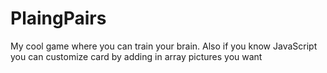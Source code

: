 # PlaingPairs
My cool game where you can train your brain. Also if you know JavaScript you can customize card by adding in array pictures you want
